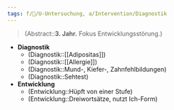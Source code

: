 ```yaml
---
tags: f/🦄/U-Untersuchung, a/Intervention/Diagnostik
---
```

> (Abstract::**3. Jahr.** Fokus Entwicklungsstörung.)
- **Diagnostik**
	- (Diagnostik::[[Adipositas]])
	- (Diagnostik::[[Allergie]])
	- (Diagnostik::Mund-, Kiefer-, Zahnfehlbildungen)
	- (Diagnostik::Sehtest)
- **Entwicklung**
	- (Entwicklung::Hüpft von einer Stufe)
	- (Entwicklung::Dreiwortsätze, nutzt Ich-Form)